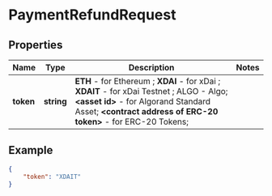 # PaymentRefundRequest

## Properties
Name | Type | Description | Notes
------------ | ------------- | ------------- | -------------
**token** | **string** | <b>ETH</b> - for Ethereum ; <b>XDAI</b> - for xDai ; <b>XDAIT</b> - for xDai Testnet ; ALGO - Algo; <b>&lt;asset id&gt;</b> - for Algorand Standard Asset; <b>&lt;contract address of ERC-20 token&gt;</b> - for ERC-20 Tokens; | 

## Example

```json
{
    "token": "XDAIT"
}
```